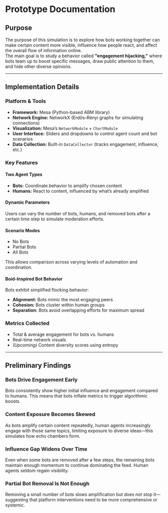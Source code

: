 # Prototype Documentation

## Purpose

The purpose of this simulation is to explore how bots working together can make certain content more visible, influence how people react, and affect the overall flow of information online.  
The main goal is to study a behavior called **"engagement hijacking,"** where bots team up to boost specific messages, draw public attention to them, and hide other diverse opinions.

---

## Implementation Details

### Platform & Tools

- **Framework:** Mesa (Python-based ABM library)  
- **Network Engine:** NetworkX (Erdős–Rényi graphs for simulating connections)  
- **Visualization:** Mesa’s `NetworkModule` + `ChartModule`  
- **User Interface:** Sliders and dropdowns to control agent count and bot scenarios  
- **Data Collection:** Built-in `DataCollector` (tracks engagement, influence, etc.)

### Key Features

#### Two Agent Types

- **Bots:** Coordinate behavior to amplify chosen content  
- **Humans:** React to content, influenced by what’s already amplified

#### Dynamic Parameters

Users can vary the number of bots, humans, and removed bots after a certain time step to simulate moderation efforts.

#### Scenario Modes

- No Bots  
- Partial Bots  
- All Bots  

This allows comparison across varying levels of automation and coordination.

#### Boid-Inspired Bot Behavior

Bots exhibit simplified flocking behavior:

- **Alignment:** Bots mimic the most engaging peers  
- **Cohesion:** Bots cluster within human groups  
- **Separation:** Bots avoid overlapping efforts for maximum spread

### Metrics Collected

- Total & average engagement for bots vs. humans  
- Real-time network visuals  
- *(Upcoming)* Content diversity scores using entropy

---

## Preliminary Findings

### Bots Drive Engagement Early

Bots consistently show higher initial influence and engagement compared to humans. This means that bots inflate metrics to trigger algorithmic boosts.

### Content Exposure Becomes Skewed

As bots amplify certain content repeatedly, human agents increasingly engage with those same topics, limiting exposure to diverse ideas—this simulates how echo chambers form.

### Influence Gap Widens Over Time

Even when some bots are removed after a few steps, the remaining bots maintain enough momentum to continue dominating the feed. Human agents seldom regain visibility.

### Partial Bot Removal Is Not Enough

Removing a small number of bots slows amplification but does not stop it—suggesting that platform interventions need to be more comprehensive or systemic.

